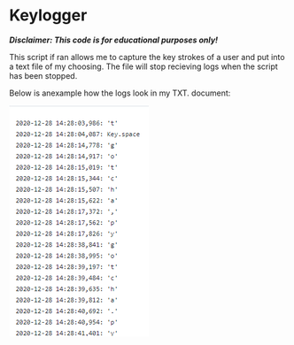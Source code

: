 # Keylogger
_**Disclaimer: This code is for educational purposes only!**_

This script if ran allows me to capture the key strokes of a user and put into a text file of my choosing. The file will stop recieving logs when the script has been stopped.

Below is anexample how the logs look in my TXT. document:

![Logs](https://github.com/rjones18/Images/blob/main/logs.png)
